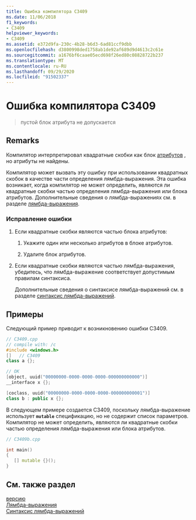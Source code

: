 ```yaml
---
title: Ошибка компилятора C3409
ms.date: 11/06/2018
f1_keywords:
- C3409
helpviewer_keywords:
- C3409
ms.assetid: e372d9fa-230c-4b28-b6d3-6ad81ccf9dbb
ms.openlocfilehash: d3800998ded1758ab1de92af689d9d4613c2c61e
ms.sourcegitcommit: a1676bf6caae05ecd698f26ed80c08828722b237
ms.translationtype: MT
ms.contentlocale: ru-RU
ms.lasthandoff: 09/29/2020
ms.locfileid: "91502337"
---
```

# <a name="compiler-error-c3409"></a>Ошибка компилятора C3409

> пустой блок атрибута не допускается

## <a name="remarks"></a>Remarks

Компилятор интерпретировал квадратные скобки как блок [атрибутов](../../windows/attributes/attributes-alphabetical-reference.md) , но атрибуты не найдены.

Компилятор может вызвать эту ошибку при использовании квадратных скобок в качестве части определения лямбда-выражения. Эта ошибка возникает, когда компилятор не может определить, являются ли квадратные скобки частью определения лямбда-выражения или блока атрибутов. Дополнительные сведения о лямбда-выражениях см. в разделе [лямбда-выражения](../../cpp/lambda-expressions-in-cpp.md).

### <a name="to-correct-this-error"></a>Исправление ошибки

1. Если квадратные скобки являются частью блока атрибутов:

   1. Укажите один или несколько атрибутов в блоке атрибутов.

   1. Удалите блок атрибутов.

1. Если квадратные скобки являются частью лямбда-выражения, убедитесь, что лямбда-выражение соответствует допустимым правилам синтаксиса.

   Дополнительные сведения о синтаксисе лямбда-выражений см. в разделе [синтаксис лямбда-выражений](../../cpp/lambda-expression-syntax.md).

## <a name="examples"></a>Примеры

Следующий пример приводит к возникновению ошибки C3409.

```cpp
// C3409.cpp
// compile with: /c
#include <windows.h>
[]   // C3409
class a {};

// OK
[object, uuid("00000000-0000-0000-0000-000000000000")]
__interface x {};

[coclass, uuid("00000000-0000-0000-0000-000000000001")]
class b : public x {};
```

В следующем примере создается C3409, поскольку лямбда-выражение использует **`mutable`** спецификацию, но не содержит список параметров. Компилятор не может определить, являются ли квадратные скобки частью определения лямбда-выражения или блока атрибутов.

```cpp
// C3409b.cpp

int main()
{
   [] mutable {}();
}
```

## <a name="see-also"></a>См. также раздел

[версию](../../windows/attributes/attributes-alphabetical-reference.md)<br/>
[Лямбда-выражения](../../cpp/lambda-expressions-in-cpp.md)<br/>
[Синтаксис лямбда-выражений](../../cpp/lambda-expression-syntax.md)
